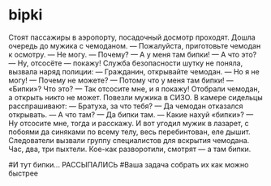 # bipki

Стоят пассажиры в аэропорту, посадочный досмотр проходят. Дошла очередь до мужика с чемоданом.
— Пожалуйста, приготовьте чемодан к осмотру.
— Не могу.
— Почему?
— А у меня там бипки!
— А что это?
— Ну, отсосёте — покажу!
Служба безопасности шутку не поняла, вызвала наряд полиции:
— Гражданин, открывайте чемодан.
— Но я не могу!
— Почему не можете?
— Потому что у меня там бипки!
— «Бипки»? Что это?
— Так отсосите мне, и я покажу!
Отобрали чемодан, а открыть никто не может. Повезли мужика в СИЗО. В камере сидельцы расспрашивают:
— Братуха, за что тебя?
— Да чемодан отказался открывать.
— А что там?
— Да бипки там.
— Какие нахуй «бипки»?
— Ну отсосите мне, тогда и расскажу.
И вот угодил мужик в лазарет, с побоями да синяками по всему телу, весь перебинтован, еле дышит.
Следователи вызвали группу специалистов для вскрытия чемодана. Час, два, три пыхтели. Кое-как разворотили, смотрят — а там бипки.

#И тут бипки... РАССЫПАЛИСЬ
#Ваша задача собрать их как можно быстрее

